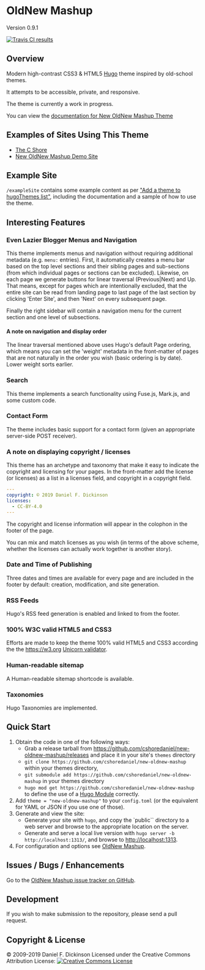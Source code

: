 # OldNew Mashup

Version 0.9.1

[![Travis CI results](https://travis-ci.org/cshoredaniel/new-oldnew-mashup.svg?branch=devel)](https://travis-ci.org/cshoredaniel/new-oldnew-mashup?branch=devel)

## Overview

Modern high-contrast CSS3 & HTML5 [Hugo](https://gohugo.io) theme
inspired by old-school themes.

It attempts to be accessible, private, and responsive.

The theme is currently a work in progress.

You can view the [documentation for New OldNew Mashup Theme](https://new-oldnew-mashup.thecshore.com/docs)

## Examples of Sites Using This Theme
*   [The C Shore](https://www.thecshore.com)
*   [New OldNew Mashup Demo Site](https://new-oldnew-mashup.thecshore.com)

## Example Site

``/exampleSite`` contains some example content as per
["Add a theme to hugoThemes list"](https://github.com/gohugoio/hugoThemes#adding-a-theme-to-the-list),
including the documentation and a sample of how to use the theme.

## Interesting Features

### Even Lazier Blogger Menus and Navigation

This theme implements menus and navigation without requiring additional
metadata (e.g. ``menu:`` entries).  First, it automatically creates a
menu bar based on the top level sections and their sibling pages and
sub-sections (from which individual pages or sections can be excluded).
Likewise, on each page we generate buttons for linear traversal
(Previous|Next) and Up.  That means, except for pages which are
intentionally excluded, that the entire site can be read from landing
page to last page of the last section by clicking 'Enter Site', and then
'Next' on every subsequent page.

Finally the right sidebar will contain a navigation menu for the
current section and one level of subsections.

#### A note on navigation and display order

The linear traversal mentioned above uses Hugo's default Page ordering,
which means you can set the 'weight' metadata in the front-matter of
pages that are not naturally in the order you wish (basic ordering
is by date).  Lower weight sorts earlier.

### Search

This theme implements a search functionality using Fuse.js, Mark.js, and
some custom code.

### Contact Form

The theme includes basic support for a contact form (given an
appropriate server-side POST receiver).

### A note on displaying copyright / licenses

This theme has an archetype and taxonomy that make it easy to indicate
the copyright and licensing for your pages.  In the front-matter add
the license (or licenses) as a list in a licenses field, and copyright
in a copyright field.

```yaml
---
copyright: © 2019 Daniel F. Dickinson
licenses:
  - CC-BY-4.0
---
```

The copyright and license information will appear in the colophon in the
footer of the page.

You can mix and match licenses as you wish (in terms of the above scheme,
whether the licenses can actually work together is another story).

### Date and Time of Publishing

Three dates and times are available for every page and are included in
the footer by default: creation, modification, and site generation.

### RSS Feeds

Hugo's RSS feed generation is enabled and linked to from the footer.

### 100% W3C valid HTML5 and CSS3

Efforts are made to keep the theme 100% valid HTML5 and CSS3 according
the the <https://w3.org> [Unicorn validator](https://validator.w3.org/unicorn).

### Human-readable sitemap

A Human-readable sitemap shortcode is available.

### Taxonomies

Hugo Taxonomies are implemented.

## Quick Start

1.  Obtain the code in one of the following ways:
    *   Grab a release tarball from <https://github.com/cshoredaniel/new-oldnew-mashup/releases>
        and place it in your site's ``themes`` directory
    *   ``git clone https://github.com/cshoredaniel/new-oldnew-mashup``
        within your themes directory,
    *   ``git submodule add https://github.com/cshoredaniel/new-oldnew-mashup``
        in your themes directory
    *   ``hugo mod get https://github.com/cshoredaniel/new-oldnew-mashup``
        to define the use of a [Hugo Module](https://gohugo.io/hugo-modules/)
        correctly.
2.  Add ``theme = "new-oldnew-mashup"`` to your ``config.toml`` (or the
    equivalent for YAML or JSON if you use one of those).
3.  Generate and view the site:
    *   Generate your site with ``hugo``, and copy the `public``
        directory to a web server and browse to the appropriate location
        on the server.
    *   Generate and serve a local live version with ``hugo server -b http://localhost:1313/``,
        and browse to <http://localhost:1313>.
4.  For configuration and options see
    [OldNew Mashup](https://new-oldnew-mashup.thecshore.com/docs).

## Issues / Bugs / Enhancements

Go to the [OldNew Mashup issue tracker on GitHub](https://github.com/cshoredaniel/new-oldnew-mashup/issues).

## Development

If you wish to make submission to the repository, please send a pull
request.

## Copyright & License

© 2009-2019 Daniel F. Dickinson
Licensed under the Creative Commons Attribution License:
[![Creative Commons License](http://i.creativecommons.org/l/by/4.0/88x31.png)](http://creativecommons.org/licenses/by/4.0/)
